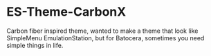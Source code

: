# ES-Theme-CarbonX
Carbon fiber inspired theme, wanted to make a theme that look like SimpleMenu EmulationStation, but for Batocera, sometimes you need simple things in life.
